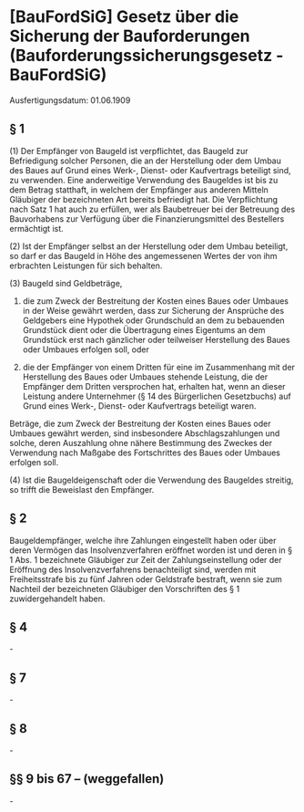 # [BauFordSiG] Gesetz über die Sicherung der Bauforderungen  (Bauforderungssicherungsgesetz - BauFordSiG)

Ausfertigungsdatum: 01.06.1909

 

## § 1

(1) Der Empfänger von Baugeld ist verpflichtet, das Baugeld zur Befriedigung solcher Personen, die an der Herstellung oder dem Umbau des Baues auf Grund eines Werk-, Dienst- oder Kaufvertrags beteiligt sind, zu verwenden. Eine anderweitige Verwendung des Baugeldes ist bis zu dem Betrag statthaft, in welchem der Empfänger aus anderen Mitteln Gläubiger der bezeichneten Art bereits befriedigt hat. Die Verpflichtung nach Satz 1 hat auch zu erfüllen, wer als Baubetreuer bei der Betreuung des Bauvorhabens zur Verfügung über die Finanzierungsmittel des Bestellers ermächtigt ist.

(2) Ist der Empfänger selbst an der Herstellung oder dem Umbau beteiligt, so darf er das Baugeld in Höhe des angemessenen Wertes der von ihm erbrachten Leistungen für sich behalten.

(3) Baugeld sind Geldbeträge,

1. die zum Zweck der Bestreitung der Kosten eines Baues oder Umbaues in der Weise gewährt werden, dass zur Sicherung der Ansprüche des Geldgebers eine Hypothek oder Grundschuld an dem zu bebauenden Grundstück dient oder die Übertragung eines Eigentums an dem Grundstück erst nach gänzlicher oder teilweiser Herstellung des Baues oder Umbaues erfolgen soll, oder

2. die der Empfänger von einem Dritten für eine im Zusammenhang mit der Herstellung des Baues oder Umbaues stehende Leistung, die der Empfänger dem Dritten versprochen hat, erhalten hat, wenn an dieser Leistung andere Unternehmer (§ 14 des Bürgerlichen Gesetzbuchs) auf Grund eines Werk-, Dienst- oder Kaufvertrags beteiligt waren.

Beträge, die zum Zweck der Bestreitung der Kosten eines Baues oder Umbaues gewährt werden, sind insbesondere Abschlagszahlungen und solche, deren Auszahlung ohne nähere Bestimmung des Zweckes der Verwendung nach Maßgabe des Fortschrittes des Baues oder Umbaues erfolgen soll.

(4) Ist die Baugeldeigenschaft oder die Verwendung des Baugeldes streitig, so trifft die Beweislast den Empfänger.


## § 2

Baugeldempfänger, welche ihre Zahlungen eingestellt haben oder über deren Vermögen das Insolvenzverfahren eröffnet worden ist und deren in § 1 Abs. 1 bezeichnete Gläubiger zur Zeit der Zahlungseinstellung oder der Eröffnung des Insolvenzverfahrens benachteiligt sind, werden mit Freiheitsstrafe bis zu fünf Jahren oder Geldstrafe bestraft, wenn sie zum Nachteil der bezeichneten Gläubiger den Vorschriften des § 1 zuwidergehandelt haben.


## § 4

\-


## § 7

\-


## § 8

\-


## §§ 9 bis 67 – (weggefallen)

\-
